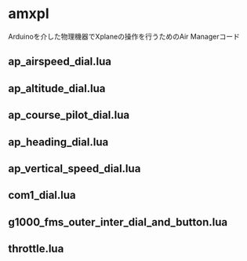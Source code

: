# amxpl
Arduinoを介した物理機器でXplaneの操作を行うためのAir Managerコード

## ap_airspeed_dial.lua


## ap_altitude_dial.lua

## ap_course_pilot_dial.lua

## ap_heading_dial.lua

## ap_vertical_speed_dial.lua

## com1_dial.lua

## g1000_fms_outer_inter_dial_and_button.lua

## throttle.lua
